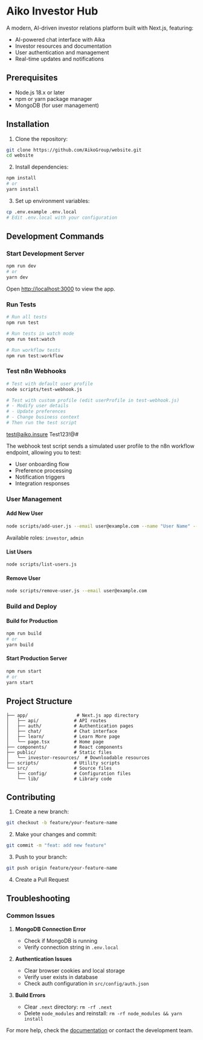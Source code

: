 # Aiko Investor Hub

A modern, AI-driven investor relations platform built with Next.js, featuring:
- AI-powered chat interface with Aika
- Investor resources and documentation
- User authentication and management
- Real-time updates and notifications


## Prerequisites

- Node.js 18.x or later
- npm or yarn package manager
- MongoDB (for user management)

## Installation

1. Clone the repository:
```bash
git clone https://github.com/AikoGroup/website.git
cd website
```

2. Install dependencies:
```bash
npm install
# or
yarn install
```

3. Set up environment variables:
```bash
cp .env.example .env.local
# Edit .env.local with your configuration
```

## Development Commands

### Start Development Server
```bash
npm run dev
# or
yarn dev
```
Open [http://localhost:3000](http://localhost:3000) to view the app.

### Run Tests
```bash
# Run all tests
npm run test

# Run tests in watch mode
npm run test:watch

# Run workflow tests
npm run test:workflow
```

### Test n8n Webhooks
```bash
# Test with default user profile
node scripts/test-webhook.js

# Test with custom profile (edit userProfile in test-webhook.js)
# - Modify user details
# - Update preferences
# - Change business context
# Then run the test script
```

test@aiko.insure
Test123!@#

The webhook test script sends a simulated user profile to the n8n workflow endpoint, allowing you to test:
- User onboarding flow
- Preference processing
- Notification triggers
- Integration responses

### User Management

#### Add New User
```bash
node scripts/add-user.js --email user@example.com --name "User Name" --role investor
```
Available roles: `investor`, `admin`

#### List Users
```bash
node scripts/list-users.js
```

#### Remove User
```bash
node scripts/remove-user.js --email user@example.com
```

### Build and Deploy

#### Build for Production
```bash
npm run build
# or
yarn build
```

#### Start Production Server
```bash
npm run start
# or
yarn start
```

## Project Structure

```
├── app/                  # Next.js app directory
│   ├── api/             # API routes
│   ├── auth/            # Authentication pages
│   ├── chat/            # Chat interface
│   ├── learn/           # Learn More page
│   └── page.tsx         # Home page
├── components/          # React components
├── public/              # Static files
│   └── investor-resources/  # Downloadable resources
├── scripts/             # Utility scripts
└── src/                 # Source files
    ├── config/          # Configuration files
    └── lib/             # Library code
```

## Contributing

1. Create a new branch:
```bash
git checkout -b feature/your-feature-name
```

2. Make your changes and commit:
```bash
git commit -m "feat: add new feature"
```

3. Push to your branch:
```bash
git push origin feature/your-feature-name
```

4. Create a Pull Request

## Troubleshooting

### Common Issues

1. **MongoDB Connection Error**
   - Check if MongoDB is running
   - Verify connection string in `.env.local`

2. **Authentication Issues**
   - Clear browser cookies and local storage
   - Verify user exists in database
   - Check auth configuration in `src/config/auth.json`

3. **Build Errors**
   - Clear `.next` directory: `rm -rf .next`
   - Delete `node_modules` and reinstall: `rm -rf node_modules && yarn install`

For more help, check the [documentation](https://docs.aiko.com) or contact the development team.
